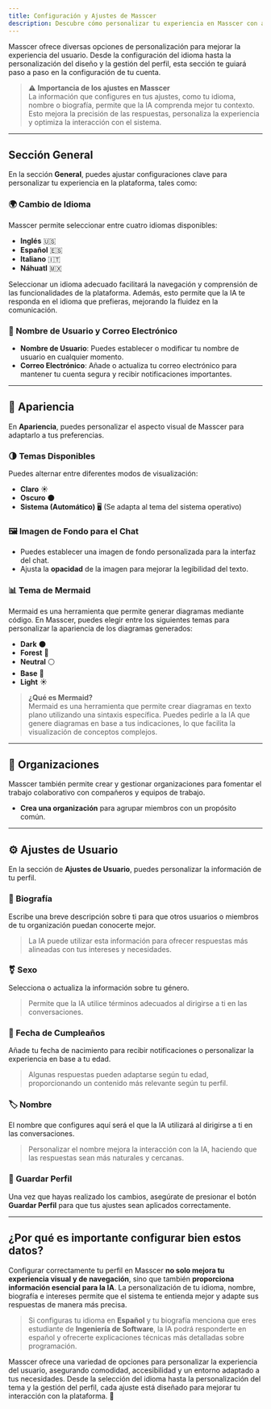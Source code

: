 ```yaml
---
title: Configuración y Ajustes de Masscer
description: Descubre cómo personalizar tu experiencia en Masscer con ajustes de idioma, apariencia, perfil y más.
---
```


Masscer ofrece diversas opciones de personalización para mejorar la experiencia del usuario. Desde la configuración del idioma hasta la personalización del diseño y la gestión del perfil, esta sección te guiará paso a paso en la configuración de tu cuenta.

> ⚠️ **Importancia de los ajustes en Masscer**  
> La información que configures en tus ajustes, como tu idioma, nombre o biografía, permite que la IA comprenda mejor tu contexto. Esto mejora la precisión de las respuestas, personaliza la experiencia y optimiza la interacción con el sistema.

---

## Sección General

En la sección **General**, puedes ajustar configuraciones clave para personalizar tu experiencia en la plataforma, tales como:

### 🌍 Cambio de Idioma

Masscer permite seleccionar entre cuatro idiomas disponibles:

- **Inglés** 🇺🇸  
- **Español** 🇪🇸  
- **Italiano** 🇮🇹  
- **Náhuatl** 🇲🇽  

Seleccionar un idioma adecuado facilitará la navegación y comprensión de las funcionalidades de la plataforma. Además, esto permite que la IA te responda en el idioma que prefieras, mejorando la fluidez en la comunicación.

### 📧 Nombre de Usuario y Correo Electrónico

- **Nombre de Usuario**: Puedes establecer o modificar tu nombre de usuario en cualquier momento.  
- **Correo Electrónico**: Añade o actualiza tu correo electrónico para mantener tu cuenta segura y recibir notificaciones importantes.  

---

## 🎨 Apariencia

En **Apariencia**, puedes personalizar el aspecto visual de Masscer para adaptarlo a tus preferencias.

### 🌗 Temas Disponibles

Puedes alternar entre diferentes modos de visualización:

- **Claro** ☀️  
- **Oscuro** 🌑  
- **Sistema (Automático)** 🖥️ (Se adapta al tema del sistema operativo)  

### 🖼️ Imagen de Fondo para el Chat

- Puedes establecer una imagen de fondo personalizada para la interfaz del chat.  
- Ajusta la **opacidad** de la imagen para mejorar la legibilidad del texto.  

### 📊 Tema de Mermaid

Mermaid es una herramienta que permite generar diagramas mediante código. En Masscer, puedes elegir entre los siguientes temas para personalizar la apariencia de los diagramas generados:

- **Dark** 🌑  
- **Forest** 🌲  
- **Neutral** ⚪  
- **Base** 📏  
- **Light** ☀️  

> **¿Qué es Mermaid?**  
> Mermaid es una herramienta que permite crear diagramas en texto plano utilizando una sintaxis específica. Puedes pedirle a la IA que genere diagramas en base a tus indicaciones, lo que facilita la visualización de conceptos complejos.

---

## 🏢 Organizaciones

Masscer también permite crear y gestionar organizaciones para fomentar el trabajo colaborativo con compañeros y equipos de trabajo.

- **Crea una organización** para agrupar miembros con un propósito común.  
<!-- - **Colabora en tiempo real**, compartiendo información y utilizando herramientas avanzadas de inteligencia artificial dentro del equipo.   -->

<!-- > **Importancia de la configuración de organizaciones**  
> Si formas parte de una organización, la IA puede adaptar sus respuestas en función del contexto de tu equipo, mejorando la relevancia de la información compartida. -->

---

## ⚙️ Ajustes de Usuario

En la sección de **Ajustes de Usuario**, puedes personalizar la información de tu perfil.

### 📖 Biografía

Escribe una breve descripción sobre ti para que otros usuarios o miembros de tu organización puedan conocerte mejor.

> La IA puede utilizar esta información para ofrecer respuestas más alineadas con tus intereses y necesidades.

### ⚧️ Sexo

Selecciona o actualiza la información sobre tu género. 

> Permite que la IA utilice términos adecuados al dirigirse a ti en las conversaciones.

### 🎂 Fecha de Cumpleaños

Añade tu fecha de nacimiento para recibir notificaciones o personalizar la experiencia en base a tu edad. 

> Algunas respuestas pueden adaptarse según tu edad, proporcionando un contenido más relevante según tu perfil.

### 🏷️ Nombre

El nombre que configures aquí será el que la IA utilizará al dirigirse a ti en las conversaciones.
 
> Personalizar el nombre mejora la interacción con la IA, haciendo que las respuestas sean más naturales y cercanas.

### 💾 Guardar Perfil

Una vez que hayas realizado los cambios, asegúrate de presionar el botón **Guardar Perfil** para que tus ajustes sean aplicados correctamente.

---

## ¿Por qué es importante configurar bien estos datos?

Configurar correctamente tu perfil en Masscer **no solo mejora tu experiencia visual y de navegación**, sino que también **proporciona información esencial para la IA**. La personalización de tu idioma, nombre, biografía e intereses permite que el sistema te entienda mejor y adapte sus respuestas de manera más precisa.
 
> Si configuras tu idioma en **Español** y tu biografía menciona que eres estudiante de **Ingeniería de Software**, la IA podrá responderte en español y ofrecerte explicaciones técnicas más detalladas sobre programación.

Masscer ofrece una variedad de opciones para personalizar la experiencia del usuario, asegurando comodidad, accesibilidad y un entorno adaptado a tus necesidades. Desde la selección del idioma hasta la personalización del tema y la gestión del perfil, cada ajuste está diseñado para mejorar tu interacción con la plataforma. 🚀